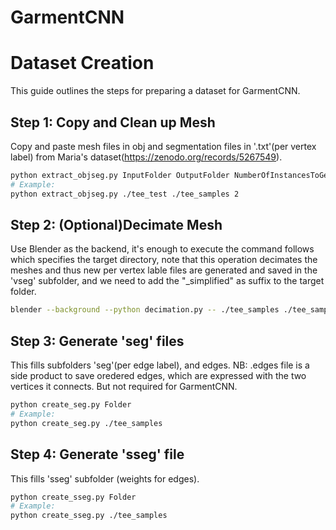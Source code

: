 # GarmentCNN

# Dataset Creation

This guide outlines the steps for preparing a dataset for GarmentCNN.

## Step 1: Copy and Clean up Mesh

Copy and paste mesh files in obj and segmentation files in '.txt'(per vertex label) from Maria's dataset(https://zenodo.org/records/5267549).

```bash
python extract_objseg.py InputFolder OutputFolder NumberOfInstancesToGet
# Example:
python extract_objseg.py ./tee_test ./tee_samples 2
```

## Step 2: (Optional)Decimate Mesh 
 
Use Blender as the backend, it's enough to execute the command follows which specifies the target directory, note that this operation decimates the meshes and thus new per vertex lable files are generated and saved in the 'vseg' subfolder, and we need to add the "_simplified" as suffix to the target folder.

```bash
blender --background --python decimation.py -- ./tee_samples ./tee_samples_final
```

## Step 3: Generate 'seg' files
This fills subfolders 'seg'(per edge label), and edges. 
NB: .edges file is a side product to save oredered edges, which are expressed with the two vertices it connects. But not required for GarmentCNN.

```bash
python create_seg.py Folder 
# Example:
python create_seg.py ./tee_samples
```
## Step 4: Generate 'sseg' file
This fills 'sseg' subfolder (weights for edges).

```bash
python create_sseg.py Folder 
# Example:
python create_sseg.py ./tee_samples
```

